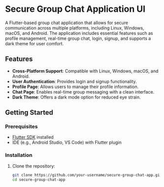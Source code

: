 # Secure Group Chat Application UI

A Flutter-based group chat application that allows for secure communication across multiple platforms, including Linux, Windows, macOS, and Android. The application includes essential features such as profile management, real-time group chat, login, signup, and supports a dark theme for user comfort.

## Features

- **Cross-Platform Support**: Compatible with Linux, Windows, macOS, and Android.
- **User Authentication**: Provides login and signup functionality.
- **Profile Page**: Allows users to manage their profile information.
- **Chat Page**: Enables real-time group messaging with a clean interface.
- **Dark Theme**: Offers a dark mode option for reduced eye strain.

## Getting Started

### Prerequisites

- [Flutter SDK](https://flutter.dev/docs/get-started/install) installed
- IDE (e.g., Android Studio, VS Code) with Flutter plugin

### Installation

1. Clone the repository:

   ```bash
   git clone https://github.com/your-username/secure-group-chat-app.git
   cd secure-group-chat-app
